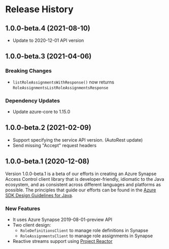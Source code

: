 # Release History

## 1.0.0-beta.4 (2021-08-10)
- Update to 2020-12-01 API version

## 1.0.0-beta.3 (2021-04-06)

### Breaking Changes
- `listRoleAssignmentsWithResponse()` now returns `RoleAssignmentsListRoleAssignmentsResponse`

### Dependency Updates
- Update azure-core to 1.15.0

## 1.0.0-beta.2 (2021-02-09)

- Support specifying the service API version. (AutoRest update)
- Send missing "Accept" request headers

## 1.0.0-beta.1 (2020-12-08)

Version 1.0.0-beta.1 is a beta of our efforts in creating an Azure Synapse Access Control client library that is developer-friendly, idiomatic to
the Java ecosystem, and as consistent across different languages and platforms as possible. The principles that guide
our efforts can be found in the
[Azure SDK Design Guidelines for Java](https://azure.github.io/azure-sdk/java_introduction.html).

### New Features

- It uses Azure Synapse 2019-08-01-preview API
- Two client design:
    - `RoleDefinitionsClient` to manage role definitions in Synapse
    - `RoleAssignmentsClient` to manage role assignments in Synapse
- Reactive streams support using [Project Reactor](https://projectreactor.io/)

